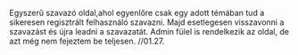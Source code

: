 Egyszerű szavazó oldal,ahol egyenlőre csak egy adott témában tud a sikeresen regisztrált felhasználó szavazni.
Majd esetlegesen visszavonni a szavazást és újra leadni a szavazatát.
Admin fülel is rendelkezik az oldal, de azt még nem fejeztem be teljesen. //01.27.
